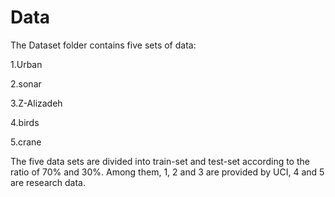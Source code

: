 # Data
The Dataset folder contains five sets of data:

1.Urban

2.sonar

3.Z-Alizadeh

4.birds

5.crane

The five data sets are divided into train-set and test-set according to the ratio of 70% and 30%. Among them, 1, 2 and 3 are provided by UCI, 4 and 5 are research data.
